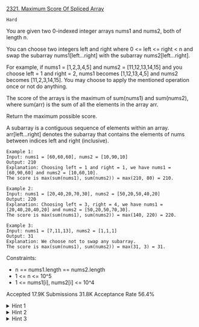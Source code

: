 [2321. Maximum Score Of Spliced Array](https://leetcode.com/problems/maximum-score-of-spliced-array/)

`Hard`

You are given two 0-indexed integer arrays nums1 and nums2, both of length n.

You can choose two integers left and right where 0 <= left <= right < n and swap the subarray nums1[left...right] with the subarray nums2[left...right].

For example, if nums1 = [1,2,3,4,5] and nums2 = [11,12,13,14,15] and you choose left = 1 and right = 2, nums1 becomes [1,12,13,4,5] and nums2 becomes [11,2,3,14,15].
You may choose to apply the mentioned operation once or not do anything.

The score of the arrays is the maximum of sum(nums1) and sum(nums2), where sum(arr) is the sum of all the elements in the array arr.

Return the maximum possible score.

A subarray is a contiguous sequence of elements within an array. arr[left...right] denotes the subarray that contains the elements of nums between indices left and right (inclusive).

```
Example 1:
Input: nums1 = [60,60,60], nums2 = [10,90,10]
Output: 210
Explanation: Choosing left = 1 and right = 1, we have nums1 = [60,90,60] and nums2 = [10,60,10].
The score is max(sum(nums1), sum(nums2)) = max(210, 80) = 210.

Example 2:
Input: nums1 = [20,40,20,70,30], nums2 = [50,20,50,40,20]
Output: 220
Explanation: Choosing left = 3, right = 4, we have nums1 = [20,40,20,40,20] and nums2 = [50,20,50,70,30].
The score is max(sum(nums1), sum(nums2)) = max(140, 220) = 220.

Example 3:
Input: nums1 = [7,11,13], nums2 = [1,1,1]
Output: 31
Explanation: We choose not to swap any subarray.
The score is max(sum(nums1), sum(nums2)) = max(31, 3) = 31.
``` 

Constraints:

- n == nums1.length == nums2.length
- 1 <= n <= 10^5
- 1 <= nums1[i], nums2[i] <= 10^4

Accepted
17.9K
Submissions
31.8K
Acceptance Rate
56.4%

<details>
<summary>Hint 1</summary>

Think on Dynamic Programming.

</details>
<details>
<summary>Hint 2</summary>

First assume you will be taking the array a and choose some subarray from b

</details>
<details>
<summary>Hint 3</summary>

Suppose the DP is DP(pos, state). pos is the current position you are in. state is one of {0,1,2}, where 0 means taking the array a, 1 means we are taking the subarray b, and 2 means we are again taking the array a. We need to handle the transitions carefully.

</details>
